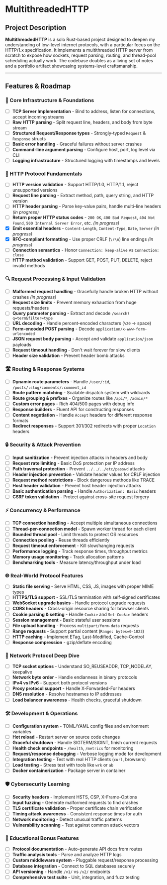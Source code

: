 # MultithreadedHTTP

## Project Description

**MultithreadedHTTP** is a solo Rust-based project designed to deepen my understanding of low-level internet protocols, with a particular focus on the HTTP/1.x specification. It implements a multithreaded HTTP server from scratch to expose how sockets, request parsing, routing, and thread-pool scheduling actually work. The codebase doubles as a living set of notes and a portfolio artifact showcasing systems-level craftsmanship.

---

## Features & Roadmap

### **🔧 Core Infrastructure & Foundations**
- [ ] **TCP Server Implementation** - Bind to address, listen for connections, accept incoming streams
- [ ] **Raw HTTP parsing** - Split request line, headers, and body from byte stream
- [ ] **Structured Request/Response types** - Strongly-typed `Request` & `Response` structs
- [ ] **Basic error handling** - Graceful failures without server crashes
- [ ] **Command-line argument parsing** - Configure host, port, log level via CLI
- [ ] **Logging infrastructure** - Structured logging with timestamps and levels

### **📡 HTTP Protocol Fundamentals**
- [ ] **HTTP version validation** - Support HTTP/1.0, HTTP/1.1, reject unsupported versions
- [ ] **Request line parsing** - Extract method, path, query string, and HTTP version
- [ ] **HTTP header parsing** - Parse key-value pairs, handle multi-line headers *(in progress)*
- [ ] **Return proper HTTP status codes** - `200 OK`, `400 Bad Request`, `404 Not Found`, `500 Internal Server Error`, etc. *(in progress)*
- [x] **Emit essential headers** - `Content-Length`, `Content-Type`, `Date`, `Server` *(in progress)*
- [x] **RFC-compliant formatting** - Use proper CRLF (`\r\n`) line endings *(in progress)*
- [ ] **Connection semantics** - Honor `Connection: keep-alive` vs `Connection: close`
- [ ] **HTTP method validation** - Support GET, POST, PUT, DELETE, reject invalid methods

### **🔍 Request Processing & Input Validation**
- [ ] **Malformed request handling** - Gracefully handle broken HTTP without crashes *(in progress)*
- [ ] **Request size limits** - Prevent memory exhaustion from huge requests/headers
- [ ] **Query parameter parsing** - Extract and decode `/search?q=term&filter=type`
- [ ] **URL decoding** - Handle percent-encoded characters (`%20` → space)
- [ ] **Form-encoded POST parsing** - Decode `application/x-www-form-urlencoded`
- [ ] **JSON request body parsing** - Accept and validate `application/json` payloads
- [ ] **Request timeout handling** - Don't wait forever for slow clients
- [ ] **Header size validation** - Prevent header bomb attacks

### **🛣️ Routing & Response Systems**
- [ ] **Dynamic route parameters** - Handle `/user/:id`, `/posts/:slug/comments/:comment_id`
- [ ] **Route pattern matching** - Scalable dispatch system with wildcards
- [ ] **Route grouping & prefixes** - Organize routes like `/api/*`, `/admin/*`
- [ ] **Custom error pages** - Rich 404/500 pages with debug info
- [ ] **Response builders** - Fluent API for constructing responses
- [ ] **Content negotiation** - Handle `Accept` headers for different response formats
- [ ] **Redirect responses** - Support 301/302 redirects with proper `Location` headers

### **🔒 Security & Attack Prevention**
- [ ] **Input sanitization** - Prevent injection attacks in headers and body
- [ ] **Request rate limiting** - Basic DoS protection per IP address
- [ ] **Path traversal protection** - Prevent `../../../etc/passwd` attacks
- [ ] **Header injection prevention** - Validate header values for CRLF injection
- [ ] **Request method restrictions** - Block dangerous methods like TRACE
- [ ] **Host header validation** - Prevent host header injection attacks
- [ ] **Basic authentication parsing** - Handle `Authorization: Basic` headers
- [ ] **CSRF token validation** - Protect against cross-site request forgery

### **⚡ Concurrency & Performance**
- [ ] **TCP connection handling** - Accept multiple simultaneous connections
- [ ] **Thread-per-connection model** - Spawn worker thread for each client
- [ ] **Bounded thread pool** - Limit threads to protect OS resources
- [ ] **Connection pooling** - Reuse threads efficiently
- [ ] **Request timeout enforcement** - Kill slow/hanging requests
- [ ] **Performance logging** - Track response times, throughput metrics
- [ ] **Memory usage monitoring** - Track allocation patterns
- [ ] **Benchmarking tools** - Measure latency/throughput under load

### **🌐 Real-World Protocol Features**
- [ ] **Static file serving** - Serve HTML, CSS, JS, images with proper MIME types
- [ ] **HTTPS/TLS support** - SSL/TLS termination with self-signed certificates
- [ ] **WebSocket upgrade basics** - Handle protocol upgrade requests
- [ ] **CORS headers** - Cross-origin resource sharing for browser clients
- [ ] **Cookie parsing & setting** - Handle `Cookie` and `Set-Cookie` headers
- [ ] **Session management** - Basic stateful user sessions
- [ ] **File upload handling** - Process `multipart/form-data` requests
- [ ] **Range requests** - Support partial content (`Range: bytes=0-1023`)
- [ ] **HTTP caching** - Implement ETag, Last-Modified, Cache-Control
- [ ] **Response compression** - gzip/deflate encoding

### **🔬 Network Protocol Deep Dive**
- [ ] **TCP socket options** - Understand SO_REUSEADDR, TCP_NODELAY, keepalive
- [ ] **Network byte order** - Handle endianness in binary protocols
- [ ] **IPv4 vs IPv6** - Support both protocol versions
- [ ] **Proxy protocol support** - Handle X-Forwarded-For headers
- [ ] **DNS resolution** - Resolve hostnames to IP addresses
- [ ] **Load balancer awareness** - Health checks, graceful shutdown

### **🛠️ Development & Operations**
- [ ] **Configuration system** - TOML/YAML config files and environment variables
- [ ] **Hot reload** - Restart server on source code changes
- [ ] **Graceful shutdown** - Handle SIGTERM/SIGINT, finish current requests
- [ ] **Health check endpoints** - `/health`, `/metrics` for monitoring
- [ ] **Request/response debugging** - Verbose logging mode for development
- [ ] **Integration testing** - Test with real HTTP clients (`curl`, browsers)
- [ ] **Load testing** - Stress test with tools like `wrk` or `ab`
- [ ] **Docker containerization** - Package server in container

### **🛡️ Cybersecurity Learning**
- [ ] **Security headers** - Implement HSTS, CSP, X-Frame-Options
- [ ] **Input fuzzing** - Generate malformed requests to find crashes
- [ ] **TLS certificate validation** - Proper certificate chain verification
- [ ] **Timing attack awareness** - Consistent response times for auth
- [ ] **Network monitoring** - Detect unusual traffic patterns
- [ ] **Vulnerability scanning** - Test against common attack vectors

### **🎯 Educational Bonus Features**
- [ ] **Protocol documentation** - Auto-generate API docs from routes
- [ ] **Traffic analysis tools** - Parse and analyze HTTP logs
- [ ] **Custom middleware system** - Pluggable request/response processing
- [ ] **Database integration** - Connect to SQL databases securely
- [ ] **API versioning** - Handle `/v1/` vs `/v2/` endpoints
- [ ] **Comprehensive test suite** - Unit, integration, and fuzz testing
